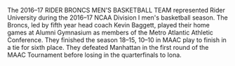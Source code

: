 The 2016–17 RIDER BRONCS MEN'S BASKETBALL TEAM represented Rider University during the 2016–17 NCAA Division I men's basketball season. The Broncs, led by fifth year head coach Kevin Baggett, played their home games at Alumni Gymnasium as members of the Metro Atlantic Athletic Conference. They finished the season 18–15, 10–10 in MAAC play to finish in a tie for sixth place. They defeated Manhattan in the first round of the MAAC Tournament before losing in the quarterfinals to Iona.
